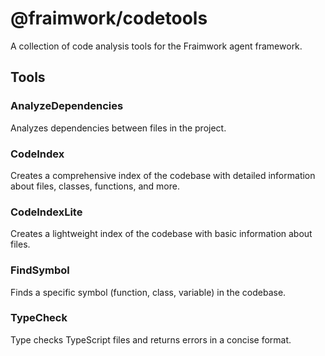 # @fraimwork/codetools

A collection of code analysis tools for the Fraimwork agent framework.

## Tools

### AnalyzeDependencies

Analyzes dependencies between files in the project.

### CodeIndex

Creates a comprehensive index of the codebase with detailed information about files, classes, functions, and more.

### CodeIndexLite

Creates a lightweight index of the codebase with basic information about files.

### FindSymbol

Finds a specific symbol (function, class, variable) in the codebase.

### TypeCheck

Type checks TypeScript files and returns errors in a concise format.
